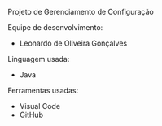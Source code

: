 Projeto de Gerenciamento de Configuração

Equipe de desenvolvimento:
- Leonardo de Oliveira Gonçalves

Linguagem usada:
- Java

Ferramentas usadas:
- Visual Code
- GitHub

